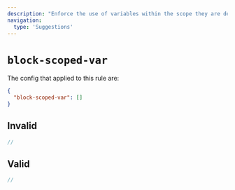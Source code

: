 ```yaml
---
description: "Enforce the use of variables within the scope they are defined"
navigation:
  type: 'Suggestions'
---
```


# `block-scoped-var`

The config that applied to this rule are:

```json
{
  "block-scoped-var": []
}
```

## Invalid

```js invalid
//
```

## Valid

```js valid
//
```
  